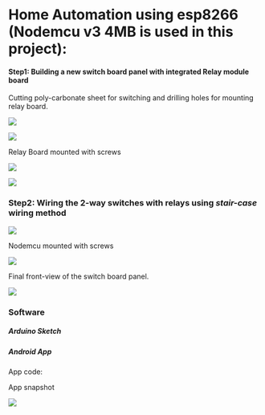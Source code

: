 # **Home Automation using esp8266 (Nodemcu v3 4MB is used in this project):**



#### Step1: Building a new switch board panel with integrated Relay module board

 Cutting poly-carbonate sheet for switching and drilling holes for mounting relay board.

![](./images/1 ) 

![](./images/4 )



Relay Board mounted with screws

![](./images/2 )

![](./images/3 )



### Step2: Wiring the 2-way switches with relays using *stair-case* wiring method

![](./images/5 )



Nodemcu mounted with screws

![](./images/6 )



Final front-view of the switch board panel. 

![](./images/7 )



### Software 

##### Arduino Sketch

[](./esp8266_homeautomation.ino) 



##### Android App

App code: 

App snapshot

![](./images/app_snapshot )

